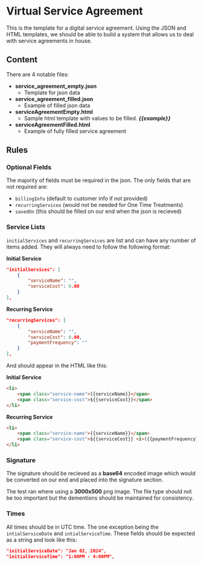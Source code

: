 # Virtual Service Agreement

This is the template for a digital service agreement. Using the JSON and HTML templates, we should be able to build a system that allows us to deal with service agreements in house.

## Content

There are 4 notable files:
- **service_agreement_empty.json**
    - Template for json data
- **service_agreement_filled.json**
    - Example of filled json data
- **serviceAgreementEmpty.html**
    - Sample html template with values to be filled. ***{{example}}***
- **serviceAgreementFilled.html**
    - Example of fully filled service agreement

## Rules

### Optional Fields
The majority of fields must be required in the json. The only fields that are not required are:
- `billingInfo` (default to customer info if not provided)
- `recurringServices` (would not be needed for One Time Treatments)
- `savedOn` (this should be filled on our end when the json is recieved)

### Service Lists
`initialServices` and `recurringServices` are list and can have any number of items added. They will always need to follow the following format:

**Initial Service**
```json
"initialServices": [
    {
        "serviceName": "",
        "serviceCost": 0.00
    }
],
```

**Recurring Service**
```json
"recurringServices": [
    {
        "serviceName": "",
        "serviceCost": 0.00,
        "paymentFrequency": ""
    }
],
```

And should appear in the HTML like this:

**Initial Service**
```html
<li>
    <span class="service-name">{{serviceName}}</span>
    <span class="service-cost">${{serviceCost}}</span>
</li>
```
**Recurring Service**
```html
<li>
    <span class="service-name">{{serviceName}}</span>
    <span class="service-cost">${{serviceCost}} <i>({{paymentFrequency}})</i></span>
</li>

```

### Signature

The signature should be recieved as a **base64** encoded image which would be converted on our end and placed into the signature section. 

The test ran where using a **3000x500** png image. The file type should not be too important but the dementions should be maintained for consistency. 

### Times

All times should be in UTC time. The one exception being the `intialServiceDate` and `intialServiceTime`. These fields should be expected as a string and look like this:

```json
"initialServiceDate": "Jan 02, 2024",
"initialServiceTime": "1:00PM - 4:00PM",
```
